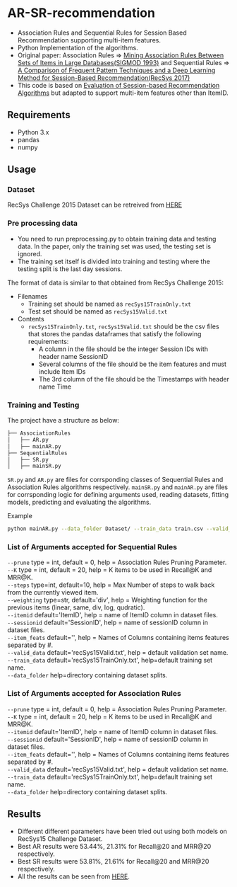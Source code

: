# AR-SR-recommendation
- Association Rules and Sequential Rules for Session Based Recommendation supporting multi-item features.
- Python Implementation of the algorithms.
- Original paper: Association Rules => [Mining Association Rules Between Sets of Items in Large Databases(SIGMOD 1993)](https://rakesh.agrawal-family.com/papers/sigmod93assoc.pdf) and Sequential Rules => [A Comparison of Frequent Pattern Techniques and a Deep Learning Method for Session-Based Recommendation(RecSys 2017)](http://ceur-ws.org/Vol-1922/paper10.pdf)
- This code is based on [Evaluation of Session-based Recommendation Algorithms](https://arxiv.org/pdf/1803.09587) but adapted to support multi-item features other than ItemID.

## Requirements
- Python 3.x
- pandas
- numpy

## Usage

### Dataset
RecSys Challenge 2015 Dataset can be retreived from [HERE](https://2015.recsyschallenge.com/)

### Pre processing data
- You need to run preprocessing.py to obtain training data and testing data. In the paper, only the training set was used, the testing set is ignored.
- The training set itself is divided into training and testing where the testing split is the last day sessions.

The format of data is similar to that obtained from RecSys Challenge 2015:
- Filenames
    - Training set should be named as `recSys15TrainOnly.txt`
    - Test set should be named as `recSys15Valid.txt`
- Contents
    - `recSys15TrainOnly.txt`, `recSys15Valid.txt` should be the csv files that stores the pandas dataframes that satisfy the following requirements:
        - A column in the file should be the integer Session IDs with header name SessionID
        - Several columns of the file should be the item features and must include Item IDs
        - The 3rd column of the file should be the Timestamps with header name Time
        
### Training and Testing
The project have a structure as below:

```bash
├── AssociationRules
│   ├── AR.py
│   ├── mainAR.py
├── SequentialRules
│   ├── SR.py
│   ├── mainSR.py
```
`SR.py` and `AR.py` are files for corrsponding classes of Sequential Rules and Association Rules algorithms respectively.
`mainSR.py` and `mainAR.py` are files for corrsponding logic for defining arguments used, reading datasets, fitting models, predicting and evaluating the algorithms.

Example
```bash
python mainAR.py --data_folder Dataset/ --train_data train.csv --valid_data valid.csv --K 20 --prune 0 --itemid ItemID --sessionid sessionID
```

### List of Arguments accepted for Sequential Rules
```--prune``` type = int, default = 0, help = Association Rules Pruning Parameter. <br>
```--K``` type = int, default = 20, help = K items to be used in Recall@K and MRR@K. <br>
```--steps``` type=int, default=10, help = Max Number of steps to walk back from the currently viewed item. <br>
```--weighting``` type=str, default='div', help = Weighting function for the previous items (linear, same, div, log, qudratic). <br>
```--itemid``` default='ItemID', help = name of ItemID column in dataset files. <br>
```--sessionid``` default='SessionID', help = name of sessionID column in dataset files. <br>
```--item_feats``` default='', help = Names of Columns containing items features separated by #. <br>
```--valid_data``` default='recSys15Valid.txt', help = default validation set name. <br>
```--train_data``` default='recSys15TrainOnly.txt', help=default training set name. <br>
```--data_folder``` help=directory containing dataset splits.

### List of Arguments accepted for Association Rules
```--prune``` type = int, default = 0, help = Association Rules Pruning Parameter. <br>
```--K``` type = int, default = 20, help = K items to be used in Recall@K and MRR@K. <br>
```--itemid``` default='ItemID', help = name of ItemID column in dataset files. <br>
```--sessionid``` default='SessionID', help = name of sessionID column in dataset files. <br>
```--item_feats``` default='', help = Names of Columns containing items features separated by #. <br>
```--valid_data``` default='recSys15Valid.txt', help = default validation set name. <br>
```--train_data``` default='recSys15TrainOnly.txt', help=default training set name. <br>
```--data_folder``` help=directory containing dataset splits.

## Results

- Different different parameters have been tried out using both models on RecSys15 Challenge Dataset.
- Best AR results were 53.44%,	21.31% for Recall@20 and MRR@20 respectively.
- Best SR results were 53.81%, 21.61% for Recall@20 and MRR@20 respectively.
- All the results can be seen from [HERE](https://docs.google.com/spreadsheets/d/19z6zFEY6pC0msi3wOQLk_kJsvqF8xnGOJPUGhQ36-wI/edit#gid=0).
